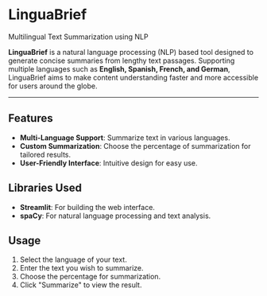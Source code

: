 # LinguaBrief 
Multilingual Text Summarization using NLP

**LinguaBrief** is a natural language processing (NLP) based tool designed to generate concise summaries from lengthy text passages. Supporting multiple languages such as **English, Spanish, French, and German**, LinguaBrief aims to make content understanding faster and more accessible for users around the globe.

---
## Features
- **Multi-Language Support**: Summarize text in various languages.
- **Custom Summarization**: Choose the percentage of summarization for tailored results.
- **User-Friendly Interface**: Intuitive design for easy use.

## Libraries Used
- **Streamlit**: For building the web interface.
- **spaCy**: For natural language processing and text analysis.

## Usage
1. Select the language of your text.
2. Enter the text you wish to summarize.
3. Choose the percentage for summarization.
4. Click "Summarize" to view the result.
